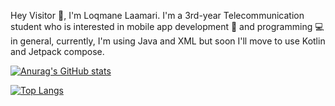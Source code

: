 Hey Visitor 👋, I'm Loqmane Laamari.
I'm a 3rd-year Telecommunication student who is interested in mobile app development 📱 and programming 💻 in general, currently, I'm using Java and XML but soon I'll move to use Kotlin and Jetpack compose.

[![Anurag's GitHub stats](https://github-readme-stats.vercel.app/api?username=lokmanlmr&show_icons=true&theme=radical)](https://github.com/anuraghazra/github-readme-stats)

[![Top Langs](https://github-readme-stats.vercel.app/api/top-langs/?username=lokmanlmr&show_icons=true&theme=radical)](https://github.com/anuraghazra/github-readme-stats)

